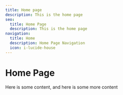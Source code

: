 ```yaml
---
title: Home page
description: This is the home page
seo:
  title: Home Page
  description: This is the home page
navigation:
  title: Home
  description: Home Page Navigation
  icon: i-lucide-house
---
```


# Home Page

Here is some content, and here is some more content

